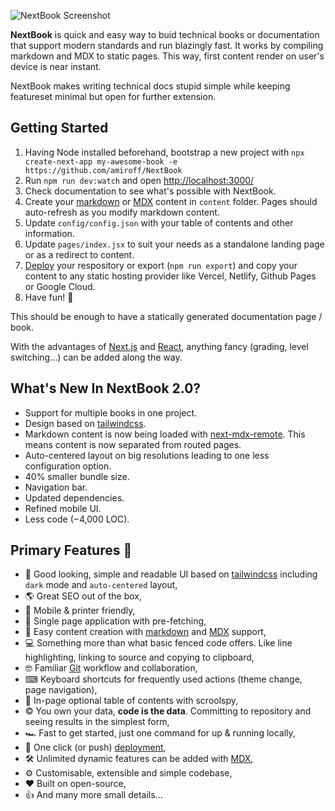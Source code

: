 ![NextBook Screenshot](https://next-book.vercel.app/screenshot.png)

**NextBook** is quick and easy way to buid technical books or documentation that support modern standards and run blazingly fast. It works by compiling markdown and MDX to static pages. This way, first content render on user's device is near instant.

NextBook makes writing technical docs stupid simple while keeping featureset minimal but open for further extension.

## Getting Started

1. Having Node installed beforehand, bootstrap a new project with `npx create-next-app my-awesome-book -e https://github.com/amiroff/NextBook`
2. Run `npm run dev:watch` and open [http://localhost:3000/](http://localhost:3000/)
3. Check documentation to see what's possible with NextBook.
4. Create your [markdown](/reference/markdown) or [MDX](/reference/using-mdx) content in `content` folder. Pages should auto-refresh as you modify markdown content.
5. Update `config/config.json` with your table of contents and other information.
6. Update `pages/index.jsx` to suit your needs as a standalone landing page or as a redirect to content.
7. [Deploy](https://vercel.com/new) your respository or export (`npm run export`) and copy your content to any static hosting provider like Vercel, Netlify, Github Pages or Google Cloud.
8. Have fun! 🎉

This should be enough to have a statically generated documentation page / book.

With the advantages of [Next.js](https://nextjs.com) and [React](https://reactjs.org), anything fancy (grading, level switching...) can be added along the way.

## What's New In NextBook 2.0?

- Support for multiple books in one project.
- Design based on [tailwindcss](https://tailwindcss.com/).
- Markdown content is now being loaded with [next-mdx-remote](https://github.com/hashicorp/next-mdx-remote). This means content is now separated from routed pages.
- Auto-centered layout on big resolutions leading to one less configuration option.
- 40% smaller bundle size.
- Navigation bar.
- Updated dependencies.
- Refined mobile UI.
- Less code (−4,000 LOC).

## Primary Features 🧿

- 💅 Good looking, simple and readable UI based on [tailwindcss](https://tailwindcss.com/) including `dark` mode and `auto-centered` layout,
- 🌎 Great SEO out of the box,
- 📱 Mobile & printer friendly,
- 🚀 Single page application with pre-fetching,
- 🧾 Easy content creation with [markdown](https://www.markdownguide.org/) and [MDX](https://mdxjs.com/) support,
- 💻 Something more than what basic fenced code offers. Like line highlighting, linking to source and copying to clipboard,
- 🤓 Familiar [Git](https://github.com/) workflow and collaboration,
- ⌨︎ Keyboard shortcuts for frequently used actions (theme change, page navigation),
- 🔎 In-page optional table of contents with scroolspy,
- © You own your data, **code is the data**. Committing to repository and seeing results in the simplest form,
- 🏎 Fast to get started, just one command for up & running locally,
- 🎊 One click (or push) [deployment](https://vercel.com/new),
- 🛠 Unlimited dynamic features can be added with [MDX](https://mdxjs.com/),
- ⚙︎ Customisable, extensible and simple codebase,
- ❤ Built on open-source,
- 👍 And many more small details...
